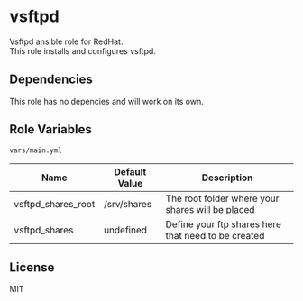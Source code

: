 # vsftpd
Vsftpd ansible role for RedHat.  
This role installs and configures vsftpd.

## Dependencies

This role has no depencies and will work on its own.

## Role Variables

`vars/main.yml`

| Name           | Default Value | Description                        |
| -------------- | ------------- | -----------------------------------|
| vsftpd_shares_root | /srv/shares | The root folder where your shares will be placed |
| vsftpd_shares | undefined       | Define your ftp shares here that need to be created |


## License

MIT
